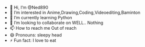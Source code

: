 - 👋 Hi, I’m @Ned890
- 👀 I’m interested in Anime,Drawing,Coding,Videoediting,Baminton
- 🌱 I’m currently learning Python
- 💞️ I’m looking to collaborate on WELL.. Nothing
- 📫 How to reach me Out of reach
- 😄 Pronouns: sleepy head
- ⚡ Fun fact: I love to eat

<!---
Ned890/Ned890 is a ✨ special ✨ repository because its `README.md` (this file) appears on your GitHub profile.
You can click the Preview link to take a look at your changes.
--->
